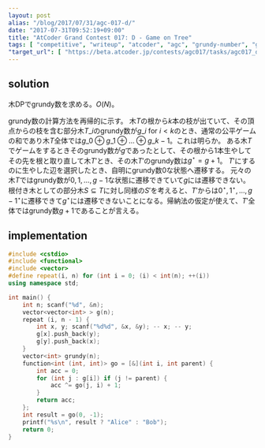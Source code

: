 ```yaml
---
layout: post
alias: "/blog/2017/07/31/agc-017-d/"
date: "2017-07-31T09:52:19+09:00"
title: "AtCoder Grand Contest 017: D - Game on Tree"
tags: [ "competitive", "writeup", "atcoder", "agc", "grundy-number", "game", "tree" ]
"target_url": [ "https://beta.atcoder.jp/contests/agc017/tasks/agc017_d" ]
---
```


## solution

木DPでgrundy数を求める。$O(N)$。

grundy数の計算方法を再帰的に示す。
木$T$の根から$k$本の枝が出ていて、その頂点からの枝を含む部分木$T\_i$のgrundy数が$g\_i$ for $i \lt k$のとき、通常の公平ゲームの和であり木$T$全体では$g\_0 \oplus g\_1 \oplus \dots \oplus g\_{k-1}$。これは明らか。
ある木$T$でゲームをするときそのgrundy数が$g$であったとして、その根から$1$本生やしてその先を根と取り直して木$T'$とき、その木$T'$のgrundy数は$g^\star = g + 1$。
$T'$にするのに生やした辺を選択したとき、自明にgrundy数$0$な状態へ遷移する。
元々の木$T$ではgrundy数が$0, 1, \dots, g - 1$な状態に遷移できていて$g$には遷移できない。
根付き木としての部分木$S \subseteq T$に対し同様の$S'$を考えると、$T'$からは$0^\star, 1^\star, \dots, {g-1}^\star$に遷移できて$g^\star$には遷移できないことになる。帰納法の仮定が使えて、$T'$全体ではgrundy数$g + 1$であることが言える。

## implementation

``` c++
#include <cstdio>
#include <functional>
#include <vector>
#define repeat(i, n) for (int i = 0; (i) < int(n); ++(i))
using namespace std;

int main() {
    int n; scanf("%d", &n);
    vector<vector<int> > g(n);
    repeat (i, n - 1) {
        int x, y; scanf("%d%d", &x, &y); -- x; -- y;
        g[x].push_back(y);
        g[y].push_back(x);
    }
    vector<int> grundy(n);
    function<int (int, int)> go = [&](int i, int parent) {
        int acc = 0;
        for (int j : g[i]) if (j != parent) {
            acc ^= go(j, i) + 1;
        }
        return acc;
    };
    int result = go(0, -1);
    printf("%s\n", result ? "Alice" : "Bob");
    return 0;
}
```
